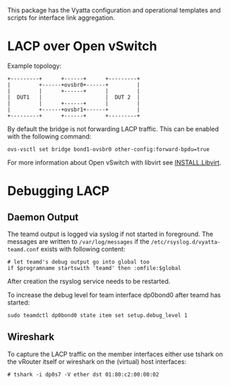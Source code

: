 This package has the Vyatta configuration and operational templates and scripts for interface link aggregation.

LACP over Open vSwitch
======================

Example topology:

    +---------+      +------+      +---------+
    |         +------+ovsbr0+------+         |
    |         |      +------+      |         |
    |  DUT1   |                    |  DUT 2  |
    |         |      +------+      |         |
    |         +------+ovsbr1+------+         |
    +---------+      +------+      +---------+

By default the bridge is not forwarding LACP traffic. This can be enabled with
the following command:

    ovs-vsctl set bridge bond1-ovsbr0 other-config:forward-bpdu=true


For more information about Open vSwitch with libvirt see [INSTALL.Libvirt].

[INSTALL.Libvirt]: http://docs.openvswitch.org/en/latest/howto/libvirt "How to Use Open vSwitch with Libvirt"


Debugging LACP
==============

Daemon Output
-------------

The teamd output is logged via syslog if not started in foreground. The
messages are written to `/var/log/messages` if the
`/etc/rsyslog.d/vyatta-teamd.conf` exists with following content:

    # let teamd's debug output go into global too
    if $programname startswith 'teamd' then :omfile:$global

After creation the rsyslog service needs to be restarted.

To increase the debug level for team interface dp0bond0 after teamd
has started:

    sudo teamdctl dp0bond0 state item set setup.debug_level 1

Wireshark
---------

To capture the LACP traffic on the member interfaces either use tshark on
the vRouter itself or wireshark on the (virtual) host interfaces:

    # tshark -i dp0s7 -V ether dst 01:80:c2:00:00:02
